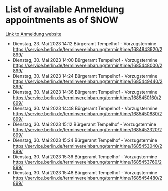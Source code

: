 # List of available Anmeldung appointments as of $NOW
[Link to Anmeldung website](https://service.berlin.de/terminvereinbarung/termin/tag.php?termin=1&anliegen[]=120686&dienstleisterlist=122210,122217,327316,122219,327312,122227,327314,122231,327346,122243,327348,122254,122252,329742,122260,329745,122262,329748,122271,327278,122273,327274,122277,327276,330436,122280,327294,122282,327290,122284,327292,122291,327270,122285,327266,122286,327264,122296,327268,150230,329760,122297,327286,122294,327284,122312,329763,122314,329775,122304,327330,122311,327334,122309,327332,317869,122281,327352,122279,329772,122283,122276,327324,122274,327326,122267,329766,122246,327318,122251,327320,122257,327322,122208,327298,122226,327300&herkunft=http%3A%2F%2Fservice.berlin.de%2Fdienstleistung%2F120686%2F)
- Dienstag, 23. Mai 2023 14:12 Bürgeramt Tempelhof - Vorzugstermine https://service.berlin.de/terminvereinbarung/termin/time/1684843920/2899/
- Dienstag, 30. Mai 2023 14:00 Bürgeramt Tempelhof - Vorzugstermine https://service.berlin.de/terminvereinbarung/termin/time/1685448000/2899/
- Dienstag, 30. Mai 2023 14:24 Bürgeramt Tempelhof - Vorzugstermine https://service.berlin.de/terminvereinbarung/termin/time/1685449440/2899/
- Dienstag, 30. Mai 2023 14:36 Bürgeramt Tempelhof - Vorzugstermine https://service.berlin.de/terminvereinbarung/termin/time/1685450160/2899/
- Dienstag, 30. Mai 2023 14:48 Bürgeramt Tempelhof - Vorzugstermine https://service.berlin.de/terminvereinbarung/termin/time/1685450880/2899/
- Dienstag, 30. Mai 2023 15:12 Bürgeramt Tempelhof - Vorzugstermine https://service.berlin.de/terminvereinbarung/termin/time/1685452320/2899/
- Dienstag, 30. Mai 2023 15:24 Bürgeramt Tempelhof - Vorzugstermine https://service.berlin.de/terminvereinbarung/termin/time/1685453040/2899/
- Dienstag, 30. Mai 2023 15:36 Bürgeramt Tempelhof - Vorzugstermine https://service.berlin.de/terminvereinbarung/termin/time/1685453760/2899/
- Dienstag, 30. Mai 2023 15:48 Bürgeramt Tempelhof - Vorzugstermine https://service.berlin.de/terminvereinbarung/termin/time/1685454480/2899/

